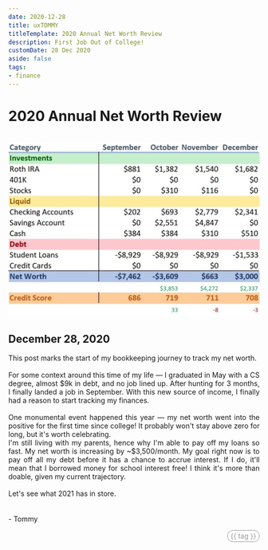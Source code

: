 ```yaml
---
date: 2020-12-28
title: uxTOMMY
titleTemplate: 2020 Annual Net Worth Review
description: First Job Out of College!
customDate: 28 Dec 2020
aside: false
tags:
- finance
---
```


<h1>2020 Annual Net Worth Review</h1>

<br>
<img src="../assets/blogpics/Q4-2020-NetWorth-Update.jpg" alt="A snippet of a spreadsheet breaking down Tommy's 4th quarter finances for 2020."/>

<h2>December 28, 2020</h2>

<p>
    This post marks the start of my bookkeeping journey to track my net worth.
    <br><br>
    For some context around this time of my life — I graduated in May with a CS degree, almost $9k in debt, and no job lined up. After hunting for 3 months, I finally landed a job in September. With this new source of income, I finally had a reason to start tracking my finances.
    <br><br>
    One monumental event happened this year — my net worth went into the positive for the first time since college! It probably won't stay above zero for long, but it's worth celebrating.
    <br>
    I'm still living with my parents, hence why I'm able to pay off my loans so fast. My net worth is increasing by ~$3,500/month. My goal right now is to pay off all my debt before it has a chance to accrue interest. If I do, it'll mean that I borrowed money for school interest free! I think it's more than doable, given my current trajectory.
    <br><br>
    Let's see what 2021 has in store.
    <br><br><br>
    - Tommy
</p>

<div v-for="blog in blogs">
    <span id="tags" v-if="blog.basename == '2020-12-28'">
        <span id="tagPills" v-for="tag in blog.tags">
            {{ tag }}
        </span>
    </span>
</div>

<style scoped>
img {
    margin: 0 auto;
}
p {
    text-align: justify;
}

#tags {
    display: flex;
    justify-content: end;
}
#tagPills {
    color: #999;
    font-size: .85rem;
    border: 1px #999 solid;
    border-radius: 1rem;
    padding: 3px 6px;
    margin-left: 4px;
}
</style>

<script>
export default {
    data() {
        return {
            blogs: <!--@include: ../blogs-metadata.json-->
        }
    }
}
</script>
